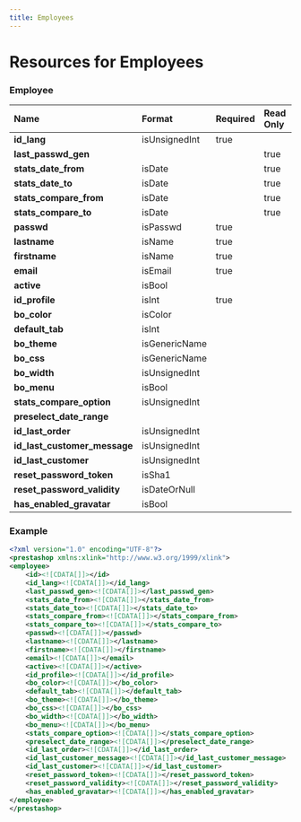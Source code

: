 ```yaml
---
title: Employees
---
```


# Resources for Employees

### Employee

|             Name             |    Format     | Required | Read Only | Max size | Not filterable | Description |
| :--------------------------- | :------------ | :------- | :-------- | :------- | :------------- | :---------- |
| **id_lang**                  | isUnsignedInt | true     |           |          |                |             |
| **last_passwd_gen**          |               |          | true      |          |                |             |
| **stats_date_from**          | isDate        |          | true      |          |                |             |
| **stats_date_to**            | isDate        |          | true      |          |                |             |
| **stats_compare_from**       | isDate        |          | true      |          |                |             |
| **stats_compare_to**         | isDate        |          | true      |          |                |             |
| **passwd**                   | isPasswd      | true     |           | 255      |                |             |
| **lastname**                 | isName        | true     |           | 255      |                |             |
| **firstname**                | isName        | true     |           | 255      |                |             |
| **email**                    | isEmail       | true     |           | 255      |                |             |
| **active**                   | isBool        |          |           |          |                |             |
| **id_profile**               | isInt         | true     |           |          |                |             |
| **bo_color**                 | isColor       |          |           | 32       |                |             |
| **default_tab**              | isInt         |          |           |          |                |             |
| **bo_theme**                 | isGenericName |          |           | 32       |                |             |
| **bo_css**                   | isGenericName |          |           | 64       |                |             |
| **bo_width**                 | isUnsignedInt |          |           |          |                |             |
| **bo_menu**                  | isBool        |          |           |          |                |             |
| **stats_compare_option**     | isUnsignedInt |          |           |          |                |             |
| **preselect_date_range**     |               |          |           | 32       |                |             |
| **id_last_order**            | isUnsignedInt |          |           |          |                |             |
| **id_last_customer_message** | isUnsignedInt |          |           |          |                |             |
| **id_last_customer**         | isUnsignedInt |          |           |          |                |             |
| **reset_password_token**     | isSha1        |          |           | 40       |                |             |
| **reset_password_validity**  | isDateOrNull  |          |           |          |                |             |
| **has_enabled_gravatar**     | isBool        |          |           |          |                |             |


### Example

```xml
<?xml version="1.0" encoding="UTF-8"?>
<prestashop xmlns:xlink="http://www.w3.org/1999/xlink">
<employee>
	<id><![CDATA[]]></id>
	<id_lang><![CDATA[]]></id_lang>
	<last_passwd_gen><![CDATA[]]></last_passwd_gen>
	<stats_date_from><![CDATA[]]></stats_date_from>
	<stats_date_to><![CDATA[]]></stats_date_to>
	<stats_compare_from><![CDATA[]]></stats_compare_from>
	<stats_compare_to><![CDATA[]]></stats_compare_to>
	<passwd><![CDATA[]]></passwd>
	<lastname><![CDATA[]]></lastname>
	<firstname><![CDATA[]]></firstname>
	<email><![CDATA[]]></email>
	<active><![CDATA[]]></active>
	<id_profile><![CDATA[]]></id_profile>
	<bo_color><![CDATA[]]></bo_color>
	<default_tab><![CDATA[]]></default_tab>
	<bo_theme><![CDATA[]]></bo_theme>
	<bo_css><![CDATA[]]></bo_css>
	<bo_width><![CDATA[]]></bo_width>
	<bo_menu><![CDATA[]]></bo_menu>
	<stats_compare_option><![CDATA[]]></stats_compare_option>
	<preselect_date_range><![CDATA[]]></preselect_date_range>
	<id_last_order><![CDATA[]]></id_last_order>
	<id_last_customer_message><![CDATA[]]></id_last_customer_message>
	<id_last_customer><![CDATA[]]></id_last_customer>
	<reset_password_token><![CDATA[]]></reset_password_token>
	<reset_password_validity><![CDATA[]]></reset_password_validity>
	<has_enabled_gravatar><![CDATA[]]></has_enabled_gravatar>
</employee>
</prestashop>

```

